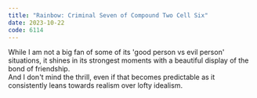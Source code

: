 ```yaml
---
title: "Rainbow: Criminal Seven of Compound Two Cell Six"
date: 2023-10-22
code: 6114
---
```

While I am not a big fan of some of its 'good person vs evil person' situations, it shines in its strongest moments with a beautiful display of the bond of friendship.
<br>
And I don't mind the thrill, even if that becomes predictable as it consistently leans towards realism over lofty idealism.